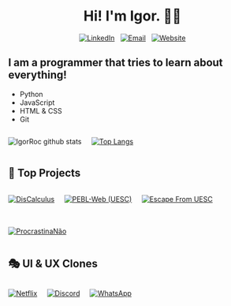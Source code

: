 # <h1 align="center">Hi! I'm Igor. 👋🏻</h1>

<p align="center">
  <a href="https://www.linkedin.com/in/igorroc/"><img src="https://img.shields.io/badge/-LinkedIn-blue?style=flat-square&logo=Linkedin&logoColor=white" alt="LinkedIn"></a>  &#xa0; 
  <a href="mailto:igor_roc@hotmail.com.br"><img src="https://img.shields.io/badge/-Gmail-D54B3D?style=flat-square&logo=Gmail&logoColor=white" alt="Email"></a>  &#xa0; 
  <a href="https://igorroc.github.io/igorroc/links"><img src="https://img.shields.io/static/v1?label=%20&message=Website&color=05D462&logo=appveyor&logoColor=white&style=flat-square" alt="Website"></a>
</p>

## I am a programmer that tries to learn about everything!

-   Python
-   JavaScript
-   HTML & CSS
-   Git

<div style="display: flex; align-items: center; gap: 20px;">

![IgorRoc github stats](https://github-readme-stats.vercel.app/api?username=IgorRoc&theme=gotham&show_icons=true)

[![Top Langs](https://github-readme-stats.vercel.app/api/top-langs/?username=IgorRoc&layout=compact&theme=gotham)](https://github.com/anuraghazra/github-readme-stats)

</div>

## 🚀 Top Projects

<div style="display: flex; flex-wrap: wrap; gap: 20px;">

[![DisCalculus](https://github-readme-stats.vercel.app/api/pin/?username=IgorRoc&repo=DisCalculus)](https://github.com/IgorRoc/DisCalculus)

[![PEBL-Web (UESC)](https://github-readme-stats.vercel.app/api/pin/?username=IgorRoc&repo=pebl-web)](https://github.com/IgorRoc/pebl-web)

[![Escape From UESC](https://github-readme-stats.vercel.app/api/pin/?username=IgorRoc&repo=escape-from-uesc)](https://github.com/IgorRoc/escape-from-uesc)

[![ProcrastinaNão](https://github-readme-stats.vercel.app/api/pin/?username=IgorRoc&repo=ProcrastinaNão)](https://github.com/IgorRoc/ProcrastinaNao)

</div>

## 🎭 UI & UX Clones

<div style="display: flex; gap: 20px;">

[![Netflix](https://github-readme-stats.vercel.app/api/pin/?username=IgorRoc&repo=netflix-clone)](https://github.com/IgorRoc/netflix-clone)

[![Discord](https://github-readme-stats.vercel.app/api/pin/?username=IgorRoc&repo=discord-clone)](https://github.com/IgorRoc/discord-clone)

[![WhatsApp](https://github-readme-stats.vercel.app/api/pin/?username=IgorRoc&repo=whatsapp-clone)](https://github.com/IgorRoc/whatsapp-clone)

</div>
